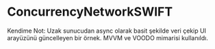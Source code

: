 # ConcurrencyNetworkSWIFT

Kendime Not:
Uzak sunucudan async olarak basit şekilde veri çekip UI arayüzünü güncelleyen bir örnek. 
MVVM ve VOODO mimarisi kullanıldı.
